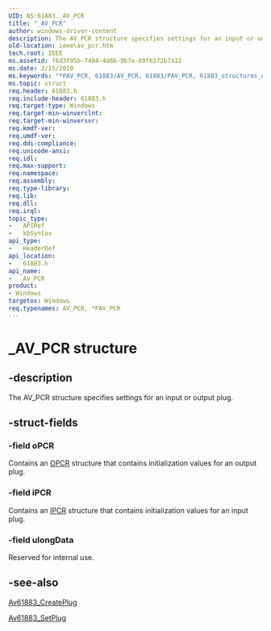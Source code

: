 ```yaml
---
UID: NS:61883._AV_PCR
title: "_AV_PCR"
author: windows-driver-content
description: The AV_PCR structure specifies settings for an input or output plug.
old-location: ieee\av_pcr.htm
tech.root: IEEE
ms.assetid: f6d3f95b-7484-4a6b-9b7e-69f6172b7a12
ms.date: 2/15/2018
ms.keywords: "*PAV_PCR, 61883/AV_PCR, 61883/PAV_PCR, 61883_structures_d8602c71-aca5-427d-a8bf-d1da914ebacc.xml, AV_PCR, AV_PCR structure [Buses], IEEE.av_pcr, PAV_PCR, PAV_PCR structure pointer [Buses], _AV_PCR"
ms.topic: struct
req.header: 61883.h
req.include-header: 61883.h
req.target-type: Windows
req.target-min-winverclnt: 
req.target-min-winversvr: 
req.kmdf-ver: 
req.umdf-ver: 
req.ddi-compliance: 
req.unicode-ansi: 
req.idl: 
req.max-support: 
req.namespace: 
req.assembly: 
req.type-library: 
req.lib: 
req.dll: 
req.irql: 
topic_type:
-	APIRef
-	kbSyntax
api_type:
-	HeaderDef
api_location:
-	61883.h
api_name:
-	AV_PCR
product:
- Windows
targetos: Windows
req.typenames: AV_PCR, *PAV_PCR
---
```


# _AV_PCR structure


## -description


The AV_PCR structure specifies settings for an input or output plug.


## -struct-fields




### -field oPCR

Contains an <a href="https://msdn.microsoft.com/library/windows/hardware/ff537441">OPCR</a> structure that contains initialization values for an output plug. 


### -field iPCR

Contains an <a href="https://msdn.microsoft.com/library/windows/hardware/ff537348">IPCR</a> structure that contains initialization values for an input plug.


### -field ulongData

Reserved for internal use.


## -see-also




<a href="https://msdn.microsoft.com/library/windows/hardware/ff536961">Av61883_CreatePlug</a>



<a href="https://msdn.microsoft.com/library/windows/hardware/ff536995">Av61883_SetPlug</a>
 

 

